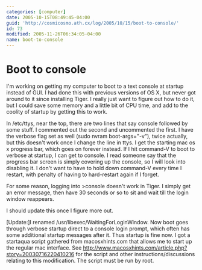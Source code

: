 ```yaml
---
categories: [computer]
date: 2005-10-15T08:49:45-04:00
guid: 'http://cosmicosmo.ath.cx/log/2005/10/15/boot-to-console/'
id: 73
modified: 2005-11-26T06:34:05-04:00
name: boot-to-console
---
```


Boot to console
===============

I'm working on getting my computer to boot to a text console at startup instead of GUI.  I had done this with previous versions of OS X, but never got around to it since installing Tiger.  I really just want to figure out how to do it, but I could save some memory and a little bit of CPU time, and add to the coolity of startup by getting this to work.

In /etc/ttys, near the top, there are two lines that say console followed by some stuff.  I commented out the second and uncommented the first.  I have the verbose flag set as well (sudo nvram boot-args="-v"), twice actually, but this doesn't work once I change the line in ttys.  I get the starting mac os x progress bar, which goes on forever instead.  If I hit command-V to boot to verbose at startup, I can get to console.  I read someone say that the progress bar screen is simply covering up the console, so I will look into disabling it.  I don't want to have to hold down command-V every time I restart, with penalty of having to hard-restart again if I forget.

For some reason, logging into >console doesn't work in Tiger.  I simply get an error message, then have 30 seconds or so to sit and wait till the login window reappears.

I should update this once I figure more out.

[Update:]I renamed /usr/libexec/WaitingForLoginWindow.  Now boot goes through verbose startup direct to a console login prompt, which often has some additional startup messages after it.  Thus startup is fine now.  I got a startaqua script gathered from macosxhints.com that allows me to start up the regular mac interface.  See http://www.macosxhints.com/article.php?story=20030716220410216 for the script and other instructions/discussions relating to this modification.  The script must be run by root.
